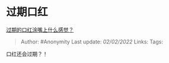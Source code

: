 # 过期口红
[过期的口红涂嘴上什么感觉？](https://www.zhihu.com/question/367772944/answer/1010015852)

> Author: #Anonymity
> Last update: *02/02/2022*
> Links:
> Tags:

口红还会过期？！


